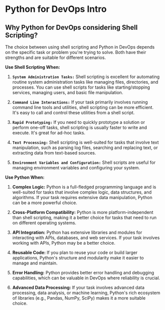 # Python for DevOps Intro

## Why Python for DevOps considering Shell Scripting?

The choice between using shell scripting and Python in DevOps depends on the specific task or problem you're trying to solve. Both have their strengths and are suitable for different scenarios.

**Use Shell Scripting When:**

1. **`System Administration Tasks:`** Shell scripting is excellent for automating routine system administration tasks like managing files, directories, and processes. You can use shell scripts for tasks like starting/stopping services, managing users, and basic file manipulation.

2. **`Command Line Interactions:`** If your task primarily involves running command line tools and utilities, shell scripting can be more efficient. It's easy to call and control these utilities from a shell script.

3. **`Rapid Prototyping:`** If you need to quickly prototype a solution or perform one-off tasks, shell scripting is usually faster to write and execute. It's great for ad-hoc tasks.

4. **`Text Processing:`** Shell scripting is well-suited for tasks that involve text manipulation, such as parsing log files, searching and replacing text, or extracting data from text-based sources.

5. **`Environment Variables and Configuration:`** Shell scripts are useful for managing environment variables and configuring your system.

**Use Python When:**

1. **Complex Logic:** Python is a full-fledged programming language and is well-suited for tasks that involve complex logic, data structures, and algorithms. If your task requires extensive data manipulation, Python can be a more powerful choice.

2. **Cross-Platform Compatibility:** Python is more platform-independent than shell scripting, making it a better choice for tasks that need to run on different operating systems.

3. **API Integration:** Python has extensive libraries and modules for interacting with APIs, databases, and web services. If your task involves working with APIs, Python may be a better choice.

4. **Reusable Code:** If you plan to reuse your code or build larger applications, Python's structure and modularity make it easier to manage and maintain.

5. **Error Handling:** Python provides better error handling and debugging capabilities, which can be valuable in DevOps where reliability is crucial.

6. **Advanced Data Processing:** If your task involves advanced data processing, data analysis, or machine learning, Python's rich ecosystem of libraries (e.g., Pandas, NumPy, SciPy) makes it a more suitable choice.

